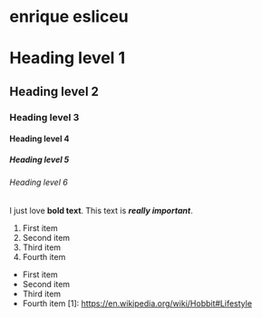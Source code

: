 # enrique esliceu
# Heading level 1	
## Heading level 2
### Heading level 3
#### Heading level 4
##### Heading level 5
###### Heading level 6
I just love **bold text**.
This text is ***really important***.
1. First item
2. Second item
3. Third item
4. Fourth item
 - First item
- Second item
- Third item
- Fourth item
 [1]: https://en.wikipedia.org/wiki/Hobbit#Lifestyle
